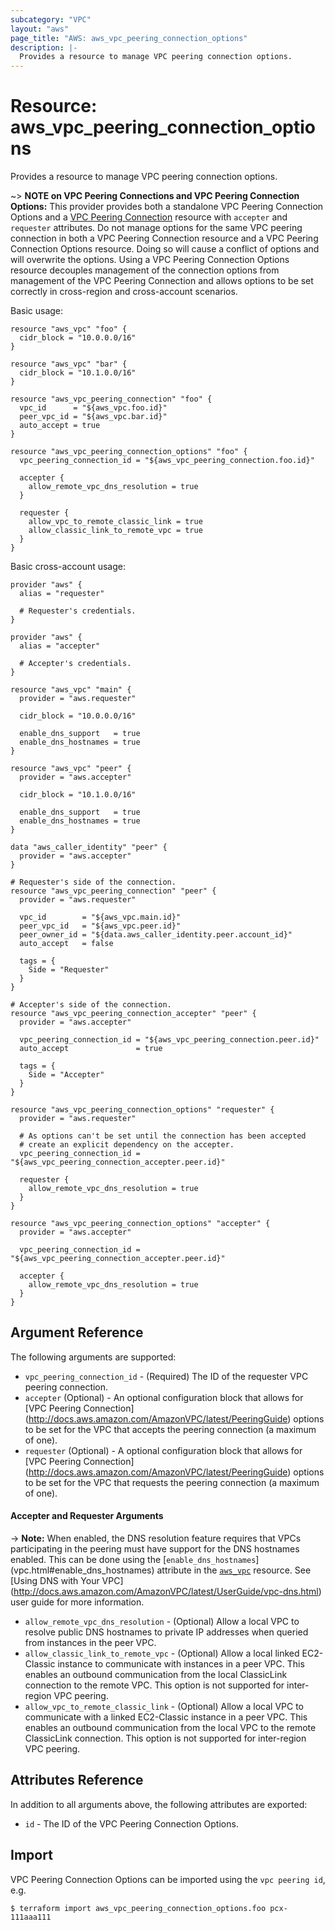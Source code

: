 ```yaml
---
subcategory: "VPC"
layout: "aws"
page_title: "AWS: aws_vpc_peering_connection_options"
description: |-
  Provides a resource to manage VPC peering connection options.
---
```


# Resource: aws_vpc_peering_connection_options

Provides a resource to manage VPC peering connection options.

~> **NOTE on VPC Peering Connections and VPC Peering Connection Options:** This provider provides
both a standalone VPC Peering Connection Options and a [VPC Peering Connection](vpc_peering.html)
resource with `accepter` and `requester` attributes. Do not manage options for the same VPC peering
connection in both a VPC Peering Connection resource and a VPC Peering Connection Options resource.
Doing so will cause a conflict of options and will overwrite the options.
Using a VPC Peering Connection Options resource decouples management of the connection options from
management of the VPC Peering Connection and allows options to be set correctly in cross-region and
cross-account scenarios.

Basic usage:

```hcl
resource "aws_vpc" "foo" {
  cidr_block = "10.0.0.0/16"
}

resource "aws_vpc" "bar" {
  cidr_block = "10.1.0.0/16"
}

resource "aws_vpc_peering_connection" "foo" {
  vpc_id      = "${aws_vpc.foo.id}"
  peer_vpc_id = "${aws_vpc.bar.id}"
  auto_accept = true
}

resource "aws_vpc_peering_connection_options" "foo" {
  vpc_peering_connection_id = "${aws_vpc_peering_connection.foo.id}"

  accepter {
    allow_remote_vpc_dns_resolution = true
  }

  requester {
    allow_vpc_to_remote_classic_link = true
    allow_classic_link_to_remote_vpc = true
  }
}
```

Basic cross-account usage:

```hcl
provider "aws" {
  alias = "requester"

  # Requester's credentials.
}

provider "aws" {
  alias = "accepter"

  # Accepter's credentials.
}

resource "aws_vpc" "main" {
  provider = "aws.requester"

  cidr_block = "10.0.0.0/16"

  enable_dns_support   = true
  enable_dns_hostnames = true
}

resource "aws_vpc" "peer" {
  provider = "aws.accepter"

  cidr_block = "10.1.0.0/16"

  enable_dns_support   = true
  enable_dns_hostnames = true
}

data "aws_caller_identity" "peer" {
  provider = "aws.accepter"
}

# Requester's side of the connection.
resource "aws_vpc_peering_connection" "peer" {
  provider = "aws.requester"

  vpc_id        = "${aws_vpc.main.id}"
  peer_vpc_id   = "${aws_vpc.peer.id}"
  peer_owner_id = "${data.aws_caller_identity.peer.account_id}"
  auto_accept   = false

  tags = {
    Side = "Requester"
  }
}

# Accepter's side of the connection.
resource "aws_vpc_peering_connection_accepter" "peer" {
  provider = "aws.accepter"

  vpc_peering_connection_id = "${aws_vpc_peering_connection.peer.id}"
  auto_accept               = true

  tags = {
    Side = "Accepter"
  }
}

resource "aws_vpc_peering_connection_options" "requester" {
  provider = "aws.requester"

  # As options can't be set until the connection has been accepted
  # create an explicit dependency on the accepter.
  vpc_peering_connection_id = "${aws_vpc_peering_connection_accepter.peer.id}"

  requester {
    allow_remote_vpc_dns_resolution = true
  }
}

resource "aws_vpc_peering_connection_options" "accepter" {
  provider = "aws.accepter"

  vpc_peering_connection_id = "${aws_vpc_peering_connection_accepter.peer.id}"

  accepter {
    allow_remote_vpc_dns_resolution = true
  }
}
```

## Argument Reference

The following arguments are supported:

* `vpc_peering_connection_id` - (Required) The ID of the requester VPC peering connection.
* `accepter` (Optional) - An optional configuration block that allows for [VPC Peering Connection]
(http://docs.aws.amazon.com/AmazonVPC/latest/PeeringGuide) options to be set for the VPC that accepts
the peering connection (a maximum of one).
* `requester` (Optional) - A optional configuration block that allows for [VPC Peering Connection]
(http://docs.aws.amazon.com/AmazonVPC/latest/PeeringGuide) options to be set for the VPC that requests
the peering connection (a maximum of one).

#### Accepter and Requester Arguments

-> **Note:** When enabled, the DNS resolution feature requires that VPCs participating in the peering
must have support for the DNS hostnames enabled. This can be done using the [`enable_dns_hostnames`]
(vpc.html#enable_dns_hostnames) attribute in the [`aws_vpc`](vpc.html) resource. See [Using DNS with Your VPC]
(http://docs.aws.amazon.com/AmazonVPC/latest/UserGuide/vpc-dns.html) user guide for more information.

* `allow_remote_vpc_dns_resolution` - (Optional) Allow a local VPC to resolve public DNS hostnames to
private IP addresses when queried from instances in the peer VPC.
* `allow_classic_link_to_remote_vpc` - (Optional) Allow a local linked EC2-Classic instance to communicate
with instances in a peer VPC. This enables an outbound communication from the local ClassicLink connection
to the remote VPC. This option is not supported for inter-region VPC peering.
* `allow_vpc_to_remote_classic_link` - (Optional) Allow a local VPC to communicate with a linked EC2-Classic
instance in a peer VPC. This enables an outbound communication from the local VPC to the remote ClassicLink
connection. This option is not supported for inter-region VPC peering.

## Attributes Reference

In addition to all arguments above, the following attributes are exported:

* `id` - The ID of the VPC Peering Connection Options.

## Import

VPC Peering Connection Options can be imported using the `vpc peering id`, e.g.

```
$ terraform import aws_vpc_peering_connection_options.foo pcx-111aaa111
```
